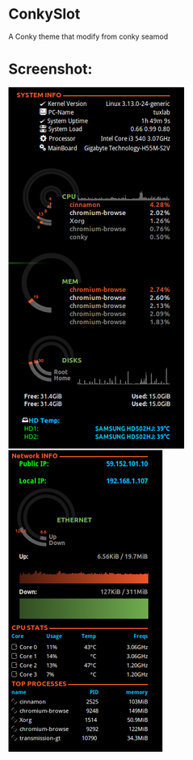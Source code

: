 ConkySlot
=========

A Conky theme that modify from conky seamod

Screenshot:
==========
<img src="p1.png">
<img src="p2.png">
